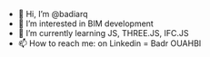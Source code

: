 - 👋 Hi, I’m @badiarq
- 👀 I’m interested in BIM development
- 🌱 I’m currently learning JS, THREE.JS, IFC.JS
- 📫 How to reach me: on Linkedin = Badr OUAHBI

<!---
badiarq/badiarq is a ✨ special ✨ repository because its `README.md` (this file) appears on your GitHub profile.
You can click the Preview link to take a look at your changes.
--->
